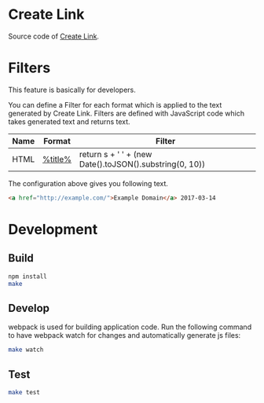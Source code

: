 

# Create Link

Source code of [Create Link](https://chrome.google.com/webstore/detail/create-link/gcmghdmnkfdbncmnmlkkglmnnhagajbm).

# Filters

This feature is basically for developers.

You can define a Filter for each format which is applied to the text generated by Create Link.
Filters are defined with JavaScript code which takes generated text and returns text.

|Name|Format|Filter|
|----|------|------|
|HTML|<a href="%url%">%title%</a>|return s + ' ' + (new Date().toJSON().substring(0, 10))|

The configuration above gives you following text.

```html
<a href="http://example.com/">Example Domain</a> 2017-03-14
```

# Development

## Build

```sh
npm install
make
```

## Develop

webpack is used for building application code. Run the following command to
have webpack watch for changes and automatically generate js files:

```sh
make watch
```

## Test

```sh
make test
```


